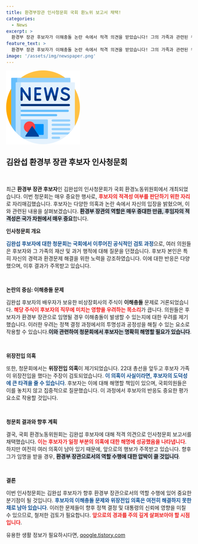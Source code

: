 ```yaml
---
title: 환경부장관 인사청문회 국회 환노위 보고서 채택!
categories:
  - News
excerpt: >
  환경부 장관 후보자가 이해충돌 논란 속에서 적격 의견을 받았습니다! 그의 가족과 관련된 위장전입 의혹이 드리워진 가운데, 진실은 과연 무엇일까요? 클릭해서 더 알아보세요!
feature_text: >
  환경부 장관 후보자가 이해충돌 논란 속에서 적격 의견을 받았습니다! 그의 가족과 관련된 위장전입 의혹이 드리워진 가운데, 진실은 과연 무엇일까요? 클릭해서 더 알아보세요!
image: '/assets/img/newspaper.png'
---
```


<p><img src="/assets/img/newspaper.png" alt="kimp 속보" /></p>

<h2 data-ke-size="size26">김완섭 환경부 장관 후보자 인사청문회</h2>

<p data-ke-size="size16">&nbsp;</p>

<p>최근 <b>환경부 장관 후보자</b>인 김완섭의 인사청문회가 국회 환경노동위원회에서 개최되었습니다. 이번 청문회는 매우 중요한 행사로, <b><span style="color: #ee2323;">후보자의 적격성 여부를 판단하기 위한 자리</span></b>로 자리매김했습니다. 후보자는 다양한 의혹과 논란 속에서 자신의 입장을 밝혔으며, 이와 관련된 내용을 살펴보겠습니다. <b><span style="background-color: #21538527;">환경부 장관의 역할은 매우 중대한 만큼, 후임자의 적격성은 국가 차원에서 매우 중요</span></b>합니다. </p>

<p><strong>인사청문회 개요</strong></p>

<p><b><span style="color: #1a5490;">김완섭 후보자에 대한 청문회는 국회에서 이루어진 공식적인 검토 과정</span></b>으로, 여러 의원들은 후보자와 그 가족의 재산 및 과거 행적에 대해 질문을 던졌습니다. 후보자 본인은 특히 자신의 경력과 환경문제 해결을 위한 노력을 강조하였습니다. 이에 대한 반응은 다양했으며, 이후 결과가 주목받고 있습니다.</p>

<p data-ke-size="size16">&nbsp;</p>

<p><strong>논란의 중심: 이해충돌 문제</strong></p>

<p>김완섭 후보자의 배우자가 보유한 비상장회사의 주식이 <b>이해충돌</b> 문제로 거론되었습니다. <b><span style="color: #ee2323;">해당 주식이 후보자의 직무에 미치는 영향을 우려하는 목소리</span></b>가 큽니다. 의원들은 후보자가 환경부 장관으로 임명될 경우 이해충돌이 발생할 수 있는지에 대한 우려를 제기했습니다. 이러한 우려는 정책 결정 과정에서의 투명성과 공정성을 해칠 수 있는 요소로 작용할 수 있습니다.<b><span style="background-color: #21538527;">이와 관련하여 청문회에서 후보자는 명확히 해명할 필요가 있습니다</span></b>.</p>

<p data-ke-size="size16">&nbsp;</p>

<p><strong>위장전입 의혹</strong></p>

<p>또한, 청문회에서는 <b>위장전입 의혹</b>이 제기되었습니다. 22대 총선을 앞두고 후보자 가족이 위장전입을 했다는 주장이 검토되었습니다. <b><span style="color: #1a5490;">이 의혹이 사실이라면, 후보자의 도덕성에 큰 타격을 줄 수 있습니다</span></b>. 후보자는 이에 대해 해명할 책임이 있으며, 국회의원들은 이를 놓치지 않고 집중적으로 질문했습니다. 이 과정에서 후보자의 반응도 중요한 평가 요소로 작용할 것입니다.</p>

<p data-ke-size="size16">&nbsp;</p>

<p><strong>청문회 결과와 향후 계획</strong></p>

<p>결국, 국회 환경노동위원회는 김완섭 후보자에 대해 적격 의견으로 인사청문회 보고서를 채택했습니다. <b><span style="color: #ee2323;">이는 후보자가 일정 부분의 의혹에 대한 해명에 성공했음을 나타냅니다</span></b>. 하지만 여전히 여러 의혹이 남아 있기 때문에, 앞으로의 행보가 주목받고 있습니다. 향후 그가 임명을 받을 경우, <b><span style="background-color: #21538527;">환경부 장관으로서의 역할 수행에 대한 압박이 클 것입니다</span></b>.</p>

<p data-ke-size="size16">&nbsp;</p>

<p><strong>결론</strong></p>

<p>이번 인사청문회는 김완섭 후보자가 향후 환경부 장관으로서의 역할 수행에 있어 중요한 분기점이 될 것입니다. <b><span style="color: #1a5490;">후보자의 이해충돌 문제와 위장전입 의혹은 여전히 해결하지 못한 채로 남아 있습니다</span></b>. 이러한 문제들이 향후 정책 결정 및 대통령의 신뢰에 영향을 미칠 수 있으므로, 철저한 검토가 필요합니다. <b><span style="color: #ee2323;">앞으로의 경과를 주의 깊게 살펴보아야 할 시점입니다</span></b>.</p>
유용한 생활 정보가 필요하시다면, <a href="https://qoogle.tistory.com" rel="dofollow">qoogle.tistory.com</a>


